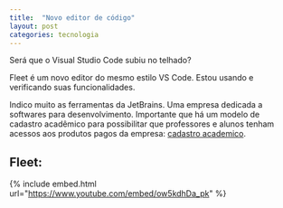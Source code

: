```yaml
---
title:  "Novo editor de código"
layout: post
categories: tecnologia
---
```


Será que o Visual Studio Code subiu no telhado?


Fleet é um novo editor do mesmo estilo VS Code. Estou usando e verificando suas funcionalidades.

Indico muito as ferramentas da JetBrains. Uma empresa dedicada a softwares para desenvolvimento. Importante que há um modelo de cadastro acadêmico para possibilitar que professores e alunos tenham acessos aos produtos pagos da empresa: [cadastro academico].

## Fleet:

{% include embed.html url="https://www.youtube.com/embed/ow5kdhDa_pk" %}

[cadastro academico]: https://www.jetbrains.com/pt-br/community/education/#students